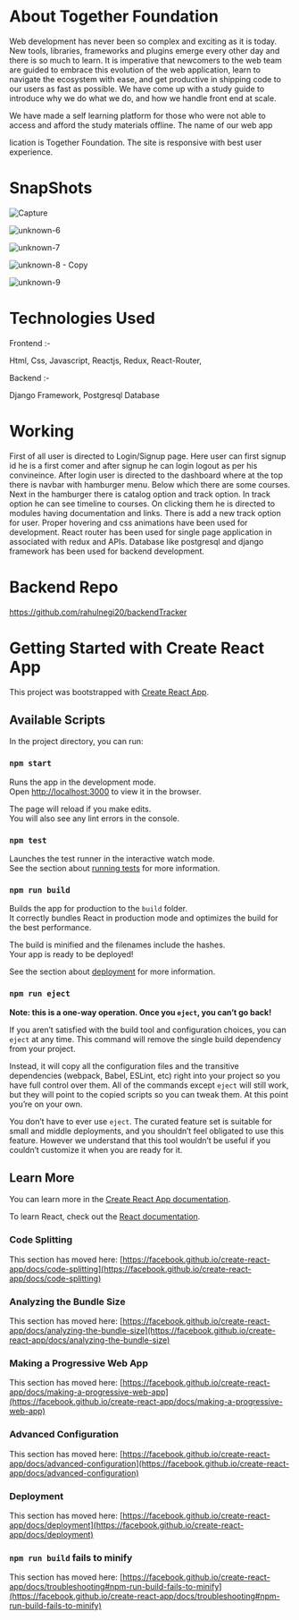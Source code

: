 # About Together Foundation

Web development has never been so complex and exciting as it is today. New tools, libraries, frameworks and plugins emerge every other day and there is so much to learn. It is imperative that newcomers to the web team are guided to embrace this evolution of the web application, learn to navigate the ecosystem with ease, and get productive in shipping code to our users as fast as possible. We have come up with a study guide to introduce why we do what we do, and how we handle front end at scale.

We have made a self learning platform for those who were not able to access and afford the study materials offline. The name of our web app

lication is Together Foundation. The site is responsive with best user experience.


# SnapShots

![Capture](https://user-images.githubusercontent.com/45273418/138616708-1df32f99-8794-4276-a2fd-95c533dc02be.JPG)

![unknown-6](https://user-images.githubusercontent.com/45273418/138615032-6e7972b4-6fa2-4388-a65b-0e14c5326aff.png)

![unknown-7](https://user-images.githubusercontent.com/45273418/138615242-feb5aa79-6719-4c98-83a0-e02d70236953.png)

![unknown-8 - Copy](https://user-images.githubusercontent.com/45273418/138615269-123f521b-097e-45d1-8445-9ce90d99ed8b.png)

![unknown-9](https://user-images.githubusercontent.com/45273418/138615346-38ed7cdb-5d38-4fb5-887c-bb171c5fd094.png)

# Technologies Used

Frontend :-

Html,
Css,
Javascript,
Reactjs,
Redux,
React-Router,

Backend :-

Django Framework,
Postgresql Database

# Working

First of all user is directed to Login/Signup page. Here user can first signup id he is a first comer and after signup he can login logout as per his convineince.
After login user is directed to the dashboard where at the top there is navbar with hamburger menu.
Below which there are some courses.
Next in the hamburger there is catalog option and track option.
In track option he can see timeline to courses. On clicking them he is directed to modules having documentation and links.
There is add a new track option for user.
Proper hovering and css animations have been used for development.
React router has been used for single page application in associated with redux and APIs.
Database like postgresql and django framework has been used for backend development.

# Backend Repo

https://github.com/rahulnegi20/backendTracker

# Getting Started with Create React App

This project was bootstrapped with [Create React App](https://github.com/facebook/create-react-app).

## Available Scripts

In the project directory, you can run:

### `npm start`

Runs the app in the development mode.\
Open [http://localhost:3000](http://localhost:3000) to view it in the browser.

The page will reload if you make edits.\
You will also see any lint errors in the console.

### `npm test`

Launches the test runner in the interactive watch mode.\
See the section about [running tests](https://facebook.github.io/create-react-app/docs/running-tests) for more information.

### `npm run build`

Builds the app for production to the `build` folder.\
It correctly bundles React in production mode and optimizes the build for the best performance.

The build is minified and the filenames include the hashes.\
Your app is ready to be deployed!

See the section about [deployment](https://facebook.github.io/create-react-app/docs/deployment) for more information.

### `npm run eject`

**Note: this is a one-way operation. Once you `eject`, you can’t go back!**

If you aren’t satisfied with the build tool and configuration choices, you can `eject` at any time. This command will remove the single build dependency from your project.

Instead, it will copy all the configuration files and the transitive dependencies (webpack, Babel, ESLint, etc) right into your project so you have full control over them. All of the commands except `eject` will still work, but they will point to the copied scripts so you can tweak them. At this point you’re on your own.

You don’t have to ever use `eject`. The curated feature set is suitable for small and middle deployments, and you shouldn’t feel obligated to use this feature. However we understand that this tool wouldn’t be useful if you couldn’t customize it when you are ready for it.

## Learn More

You can learn more in the [Create React App documentation](https://facebook.github.io/create-react-app/docs/getting-started).

To learn React, check out the [React documentation](https://reactjs.org/).

### Code Splitting

This section has moved here: [https://facebook.github.io/create-react-app/docs/code-splitting](https://facebook.github.io/create-react-app/docs/code-splitting)

### Analyzing the Bundle Size

This section has moved here: [https://facebook.github.io/create-react-app/docs/analyzing-the-bundle-size](https://facebook.github.io/create-react-app/docs/analyzing-the-bundle-size)

### Making a Progressive Web App

This section has moved here: [https://facebook.github.io/create-react-app/docs/making-a-progressive-web-app](https://facebook.github.io/create-react-app/docs/making-a-progressive-web-app)

### Advanced Configuration

This section has moved here: [https://facebook.github.io/create-react-app/docs/advanced-configuration](https://facebook.github.io/create-react-app/docs/advanced-configuration)

### Deployment

This section has moved here: [https://facebook.github.io/create-react-app/docs/deployment](https://facebook.github.io/create-react-app/docs/deployment)

### `npm run build` fails to minify

This section has moved here: [https://facebook.github.io/create-react-app/docs/troubleshooting#npm-run-build-fails-to-minify](https://facebook.github.io/create-react-app/docs/troubleshooting#npm-run-build-fails-to-minify)
